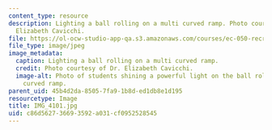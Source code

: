 ```yaml
---
content_type: resource
description: Lighting a ball rolling on a multi curved ramp. Photo courtesy of Dr.
  Elizabeth Cavicchi.
file: https://ol-ocw-studio-app-qa.s3.amazonaws.com/courses/ec-050-recreate-experiments-from-history-inform-the-future-from-the-past-galileo-january-iap-2010/c86d562736693592a031cf0952528545_IMG_4101.jpg
file_type: image/jpeg
image_metadata:
  caption: Lighting a ball rolling on a multi curved ramp.
  credit: Photo courtesy of Dr. Elizabeth Cavicchi.
  image-alt: Photo of students shining a powerful light on the ball rolling on the
    curved ramp.
parent_uid: 45b4d2da-8505-7fa9-1b8d-ed1db8e1d195
resourcetype: Image
title: IMG_4101.jpg
uid: c86d5627-3669-3592-a031-cf0952528545
---
```

